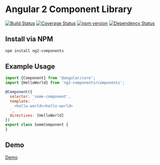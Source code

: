# Angular 2 Component Library

[![Build Status](https://travis-ci.org/ChrisMurphy/ng2-components.svg?branch=master)](https://travis-ci.org/ChrisMurphy/ng2-components)
[![Coverage Status](https://coveralls.io/repos/github/ChrisMurphy/ng2-components/badge.svg?branch=master)](https://coveralls.io/github/ChrisMurphy/ng2-components?branch=master)
[![npm version](https://badge.fury.io/js/ng2-components.svg)](https://badge.fury.io/js/ng2-components)
[![Dependency Status](https://david-dm.org/ChrisMurphy/ng2-components.svg)](https://david-dm.org/ChrisMurphy/ng2-components)

## Install via NPM 

```bash
npm install ng2-components
```

## Example Usage

```javascript
import {Component} from '@angular/core';
import {HelloWorld} from 'ng2-components/components';

@Component({
  selector: 'some-component',
  template: `
    <hello-world><hello-world>
  `,
  directives: [HelloWorld] 
})
export class SomeComponent {
}
```

## Demo

[Demo][gh-pages]

[gh-pages]: http://chrismurphy.github.io/ng2-components/
[comment]: https://www.tomsdev.com/blog/2015/tsd-travis-ci-github-rate-limit-reached/
[comment]: http://blog.500tech.com/setting-up-travis-ci-to-run-tests-on-latest-google-chrome-version/